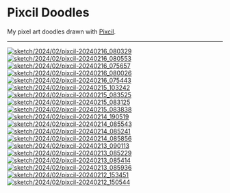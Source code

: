 Pixcil Doodles
==============

My pixel art doodles drawn with [Pixcil](https://github.com/sile/pixcil).

---

[![sketch/2024/02/pixcil-20240216_080329](https://sile.github.io/doodles/sketch/2024/02/pixcil-20240216_080329.png)](https://sile.github.io/doodles/sketch/2024/02/pixcil-20240216_080329.html)
[![sketch/2024/02/pixcil-20240216_080553](https://sile.github.io/doodles/sketch/2024/02/pixcil-20240216_080553.png)](https://sile.github.io/doodles/sketch/2024/02/pixcil-20240216_080553.html)
[![sketch/2024/02/pixcil-20240216_075657](https://sile.github.io/doodles/sketch/2024/02/pixcil-20240216_075657.png)](https://sile.github.io/doodles/sketch/2024/02/pixcil-20240216_075657.html)
[![sketch/2024/02/pixcil-20240216_080026](https://sile.github.io/doodles/sketch/2024/02/pixcil-20240216_080026.png)](https://sile.github.io/doodles/sketch/2024/02/pixcil-20240216_080026.html)
[![sketch/2024/02/pixcil-20240216_075443](https://sile.github.io/doodles/sketch/2024/02/pixcil-20240216_075443.png)](https://sile.github.io/doodles/sketch/2024/02/pixcil-20240216_075443.html)
[![sketch/2024/02/pixcil-20240215_103242](https://sile.github.io/doodles/sketch/2024/02/pixcil-20240215_103242.png)](https://sile.github.io/doodles/sketch/2024/02/pixcil-20240215_103242.html)
[![sketch/2024/02/pixcil-20240215_083525](https://sile.github.io/doodles/sketch/2024/02/pixcil-20240215_083525.png)](https://sile.github.io/doodles/sketch/2024/02/pixcil-20240215_083525.html)
[![sketch/2024/02/pixcil-20240215_083125](https://sile.github.io/doodles/sketch/2024/02/pixcil-20240215_083125.png)](https://sile.github.io/doodles/sketch/2024/02/pixcil-20240215_083125.html)
[![sketch/2024/02/pixcil-20240215_083838](https://sile.github.io/doodles/sketch/2024/02/pixcil-20240215_083838.png)](https://sile.github.io/doodles/sketch/2024/02/pixcil-20240215_083838.html)
[![sketch/2024/02/pixcil-20240214_190519](https://sile.github.io/doodles/sketch/2024/02/pixcil-20240214_190519.png)](https://sile.github.io/doodles/sketch/2024/02/pixcil-20240214_190519.html)
[![sketch/2024/02/pixcil-20240214_085543](https://sile.github.io/doodles/sketch/2024/02/pixcil-20240214_085543.png)](https://sile.github.io/doodles/sketch/2024/02/pixcil-20240214_085543.html)
[![sketch/2024/02/pixcil-20240214_085241](https://sile.github.io/doodles/sketch/2024/02/pixcil-20240214_085241.png)](https://sile.github.io/doodles/sketch/2024/02/pixcil-20240214_085241.html)
[![sketch/2024/02/pixcil-20240214_085856](https://sile.github.io/doodles/sketch/2024/02/pixcil-20240214_085856.png)](https://sile.github.io/doodles/sketch/2024/02/pixcil-20240214_085856.html)
[![sketch/2024/02/pixcil-20240213_090113](https://sile.github.io/doodles/sketch/2024/02/pixcil-20240213_090113.png)](https://sile.github.io/doodles/sketch/2024/02/pixcil-20240213_090113.html)
[![sketch/2024/02/pixcil-20240213_085229](https://sile.github.io/doodles/sketch/2024/02/pixcil-20240213_085229.png)](https://sile.github.io/doodles/sketch/2024/02/pixcil-20240213_085229.html)
[![sketch/2024/02/pixcil-20240213_085414](https://sile.github.io/doodles/sketch/2024/02/pixcil-20240213_085414.png)](https://sile.github.io/doodles/sketch/2024/02/pixcil-20240213_085414.html)
[![sketch/2024/02/pixcil-20240213_085936](https://sile.github.io/doodles/sketch/2024/02/pixcil-20240213_085936.png)](https://sile.github.io/doodles/sketch/2024/02/pixcil-20240213_085936.html)
[![sketch/2024/02/pixcil-20240212_153451](https://sile.github.io/doodles/sketch/2024/02/pixcil-20240212_153451.png)](https://sile.github.io/doodles/sketch/2024/02/pixcil-20240212_153451.html)
[![sketch/2024/02/pixcil-20240212_150544](https://sile.github.io/doodles/sketch/2024/02/pixcil-20240212_150544.png)](https://sile.github.io/doodles/sketch/2024/02/pixcil-20240212_150544.html)

